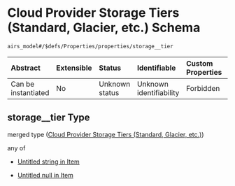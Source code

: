# Cloud Provider Storage Tiers (Standard, Glacier, etc.) Schema

```txt
airs_model#/$defs/Properties/properties/storage__tier
```



| Abstract            | Extensible | Status         | Identifiable            | Custom Properties | Additional Properties | Access Restrictions | Defined In                                                      |
| :------------------ | :--------- | :------------- | :---------------------- | :---------------- | :-------------------- | :------------------ | :-------------------------------------------------------------- |
| Can be instantiated | No         | Unknown status | Unknown identifiability | Forbidden         | Allowed               | none                | [model.schema.json\*](model.schema.json "open original schema") |

## storage\_\_tier Type

merged type ([Cloud Provider Storage Tiers (Standard, Glacier, etc.)](model-defs-properties-properties-cloud-provider-storage-tiers-standard-glacier-etc.md))

any of

* [Untitled string in Item](model-defs-properties-properties-cloud-provider-storage-tiers-standard-glacier-etc-anyof-0.md "check type definition")

* [Untitled null in Item](model-defs-properties-properties-cloud-provider-storage-tiers-standard-glacier-etc-anyof-1.md "check type definition")
